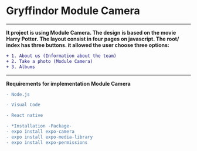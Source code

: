 

# Gryffindor Module Camera

------------------------------------------------------------------------------------------------------------------------------------

**It project is using Module Camera. The design is based on the movie Harry Potter.**
**The layout consist in four pages on javascript. The root/ index has three buttons. it allowed the user choose three options:**
```diff
+ 1. About us (Information about the team)
+ 2. Take a photo (Module Camera)
+ 3. Albums 
```
-------------------------------------------------------------------------------------------------------------------------------------

**Requirements for implementation Module Camera**
```diff
- Node.js

- Visual Code

- React native

- *Installation -Package-
- expo install expo-camera
- expo install expo-media-library
- expo install expo-permissions

```


